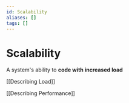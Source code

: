 ```yaml
---
id: Scalability
aliases: []
tags: []
---
```


# Scalability

A system's ability to **code with increased load**

[[Describing Load]]

[[Describing Performance]]
